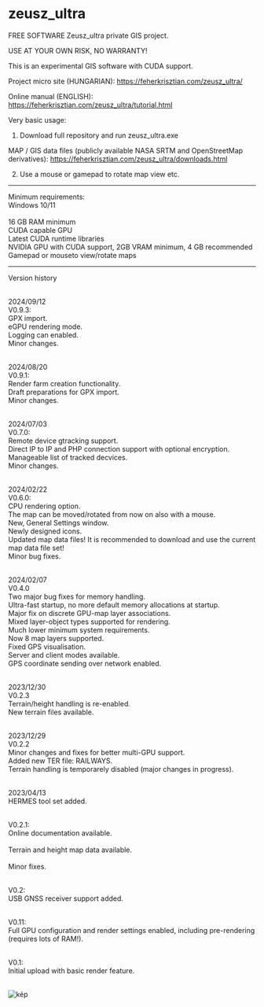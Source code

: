 # zeusz_ultra
FREE SOFTWARE
Zeusz_ultra private GIS project.

USE AT YOUR OWN RISK, NO WARRANTY!

This is an experimental GIS software with CUDA support.

Project micro site (HUNGARIAN): https://feherkrisztian.com/zeusz_ultra/

Online manual (ENGLISH): https://feherkrisztian.com/zeusz_ultra/tutorial.html

Very basic usage:
1. Download full repository and run zeusz_ultra.exe

  MAP / GIS data files (publicly available NASA SRTM and OpenStreetMap derivatives): https://feherkrisztian.com/zeusz_ultra/downloads.html 
  
2. Use a mouse or gamepad to rotate map view etc.
 
--------------------------------

Minimum requirements:
<br>
Windows 10/11<br>
<br>
16 GB RAM minimum<br>
CUDA capable GPU<br>
Latest CUDA runtime libraries<br>
NVIDIA GPU with CUDA support, 2GB VRAM minimum, 4 GB recommended<br>
Gamepad or mouseto view/rotate maps<br>

-----------------------------
Version history<BR>
<BR>

2024/09/12<BR>
V0.9.3:<BR>
GPX import.<BR>
eGPU rendering mode.<BR>
Logging can enabled.<BR>
Minor changes.<BR>
<BR>

2024/08/20<BR>
V0.9.1:<BR>
Render farm creation functionality.<BR>
Draft preparations for GPX import.<BR>
Minor changes.<BR>
<BR>


2024/07/03<BR>
V0.7.0:<BR>
Remote device gtracking support.<BR>
Direct IP to IP and PHP connection support with optional encryption.<BR>
Manageable list of tracked decvices.<BR>
Minor changes.<BR>
<BR>

2024/02/22<BR>
V0.6.0:<BR>
CPU rendering option.<BR>
The map can be moved/rotated  from now on also with a mouse.<BR>
New, General Settings window.<BR>
Newly designed icons.<BR>
Updated map data files! It is recommended to download and use the current map data file set!<BR>
Minor bug fixes.<BR>
<BR>

2024/02/07<br>
V0.4.0<br>
Two major bug fixes for memory handling.<br>
Ultra-fast startup, no more default memory allocations at startup.<br>
Major fix on discrete GPU-map layer associations.<br>
Mixed layer-object types supported for rendering.<br>
Much lower minimum system requirements.<br>
Now 8 map layers supported.<br>
Fixed GPS visualisation.<br>
Server and client modes available.<br>
GPS coordinate sending over network enabled.<br>
<BR>

2023/12/30<br>
V0.2.3<br>
Terrain/height handling is re-enabled.<BR>
New terrain files available.<BR>
<BR>

2023/12/29<br>
V0.2.2<br>
Minor changes and fixes for better multi-GPU support.<BR>
Added new TER file: RAILWAYS.<BR>
Terrain handling is temporarely disabled (major changes in progress).<BR>
<BR>

2023/04/13<BR>
HERMES tool set added.<BR>
<BR>

V0.2.1:<BR>
Online documentation available.<BR>
<BR>
Terrain and height map data available.<BR>
<BR>
Minor fixes.<BR>
<BR>

V0.2:<BR>
USB GNSS receiver support added.<BR>
<BR>

V0.11:<BR>
Full GPU configuration and render settings enabled, including pre-rendering (requires lots of RAM!).<BR>
<BR>

V0.1:<BR>
Initial upload with basic render feature.<BR>
<BR>

![kép](https://github.com/zeuszultra/zeusz_ultra/assets/116118578/b5621709-e99b-440b-a1be-18d8109af7d5)

